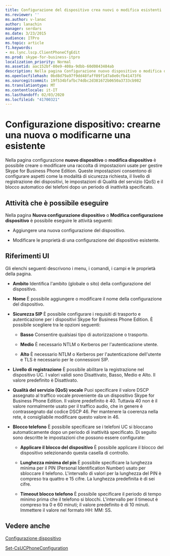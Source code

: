 ```yaml
---
title: Configurazione del dispositivo crea nuovi o modifica esistenti
ms.reviewer: ''
ms.author: v-lanac
author: lanachin
manager: serdars
ms.date: 3/23/2015
audience: ITPro
ms.topic: article
f1.keywords:
- ms.lync.lscp.ClientPhoneCfgEdit
ms.prod: skype-for-business-itpro
localization_priority: Normal
ms.assetid: aac152bf-80e9-408a-9dbb-60d0843484ab
description: Nella pagina Configurazione nuovo dispositivo o modifica dispositivo è possibile creare o modificare una raccolta di impostazioni usate per gestire Skype for Business Phone Edition. Queste impostazioni consentono di configurare aspetti come la modalità di sicurezza richiesta, il livello di registrazione dei dispositivi, le impostazioni di Qualità del servizio (QoS) e il blocco automatico dei telefoni dopo un periodo di inattività specificato.
ms.openlocfilehash: 0bd8d79a97f9dd48faff09f1d7a8e0cfb41473f6
ms.sourcegitcommit: 19f534bfafbc74dbc2d381672b0650a3733cb982
ms.translationtype: MT
ms.contentlocale: it-IT
ms.lasthandoff: 02/03/2020
ms.locfileid: "41700321"
---
```

# <a name="device-configuration-create-new-or-edit-existing"></a>Configurazione dispositivo: crearne una nuova o modificarne una esistente
 
Nella pagina configurazione **nuovo dispositivo** o **modifica dispositivo** è possibile creare o modificare una raccolta di impostazioni usate per gestire Skype for Business Phone Edition. Queste impostazioni consentono di configurare aspetti come la modalità di sicurezza richiesta, il livello di registrazione dei dispositivi, le impostazioni di Qualità del servizio (QoS) e il blocco automatico dei telefoni dopo un periodo di inattività specificato.
  
## <a name="tasks-you-can-perform"></a>Attività che è possibile eseguire

Nella pagina **Nuova configurazione dispositivo** o **Modifica configurazione dispositivo** è possibile eseguire le attività seguenti:
  
- Aggiungere una nuova configurazione del dispositivo.
    
- Modificare le proprietà di una configurazione del dispositivo esistente.
    
## <a name="ui-reference"></a>Riferimenti UI

Gli elenchi seguenti descrivono i menu, i comandi, i campi e le proprietà della pagina.
  
- **Ambito** Identifica l'ambito (globale o sito) della configurazione del dispositivo.
    
- **Nome** È possibile aggiungere o modificare il nome della configurazione del dispositivo.
    
- **Sicurezza SIP** È possibile configurare i requisiti di trasporto e autenticazione per i dispositivi Skype for Business Phone Edition. È possibile scegliere tra le opzioni seguenti:
    
  - **Basso** Consentire qualsiasi tipo di autorizzazione o trasporto.
    
  - **Medio** È necessario NTLM o Kerberos per l'autenticazione utente.
    
  - **Alto** È necessario NTLM o Kerberos per l'autenticazione dell'utente e TLS è necessario per le connessioni SIP.
    
- **Livello di registrazione** È possibile abilitare la registrazione nel dispositivo UC. I valori validi sono Disattivato, Basso, Medio e Alto. Il valore predefinito è Disattivato.
    
- **Qualità del servizio (QoS) vocale** Puoi specificare il valore DSCP assegnato al traffico vocale proveniente da un dispositivo Skype for Business Phone Edition. Il valore predefinito è 40. Tuttavia 40 non è il valore normalmente usato per il traffico audio, che in genere è contrassegnato dal codice DSCP 46. Per mantenere la coerenza nella rete, è consigliabile modificare questo valore in 46.
    
- **Blocco telefono** È possibile specificare se i telefoni UC si bloccano automaticamente dopo un periodo di inattività specificato. Di seguito sono descritte le impostazioni che possono essere configurate:
    
  - **Applicare il blocco del dispositivo** È possibile applicare il blocco del dispositivo selezionando questa casella di controllo.
    
  - **Lunghezza minima del pin** È possibile specificare la lunghezza minima per il PIN (Personal Identification Number) usato per sbloccare il telefono. L'intervallo di valori per la lunghezza del PIN è compreso tra quattro e 15 cifre. La lunghezza predefinita è di sei cifre.
    
  - **Timeout blocco telefono** È possibile specificare il periodo di tempo minimo prima che il telefono si blocchi. L'intervallo per il timeout è compreso tra 0 e 60 minuti; il valore predefinito è di 10 minuti. Immettere il valore nel formato HH: MM: SS.
    
## <a name="see-also"></a>Vedere anche

[Configurazione dispositivo](device-configuration.md)

[Set-CsUCPhoneConfiguration](https://docs.microsoft.com/powershell/module/skype/set-csucphoneconfiguration?view=skype-ps)
